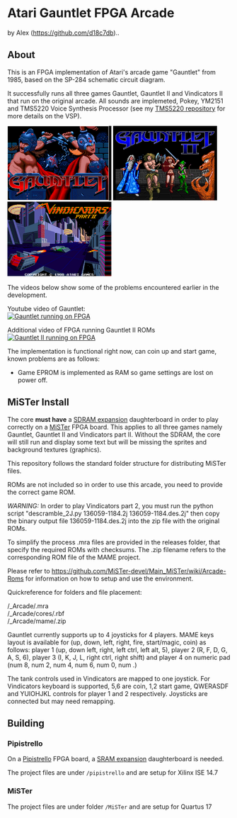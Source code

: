 # Atari Gauntlet FPGA Arcade
by Alex (https://github.com/d18c7db)..

## About  
This is an FPGA implementation of Atari's arcade game "Gauntlet" from 1985, based on the SP-284 schematic circuit diagram.  

It successfully runs all three games Gauntlet, Gauntlet II and Vindicators II that run on the original arcade. All sounds are implemeted, Pokey, YM2151 and TMS5220 Voice Synthesis Processor (see my [TMS5220 repository](https://github.com/d18c7db/TMS5220_FPGA) for more details on the VSP).  

[![Gauntlet Tile](MiSTer/doc/images/MAME_G1.png)](MiSTer/doc/images/MAME_G1.png)
[![Gauntlet 2 Title](MiSTer/doc/images/MAME_G2.png)](MiSTer/doc/images/MAME_G2.png)
[![Vindicators II Tile](MiSTer/doc/images/MAME_V2.png)](MiSTer/doc/images/MAME_V2.png)  

The videos below show some of the problems encountered earlier in the development.  

Youtube video of Gauntlet:  
[![Gauntlet running on FPGA](https://img.youtube.com/vi/7A2k7wLUSUU/0.jpg)](https://www.youtube.com/watch?v=7A2k7wLUSUU)

Additional video of FPGA running Gauntlet II ROMs  
[![Gauntlet II running on FPGA](https://img.youtube.com/vi/HNHAjOb2i3s/0.jpg)](https://www.youtube.com/watch?v=HNHAjOb2i3s)

The implementation is functional right now, can coin up and start game, known problems are as follows:

* Game EPROM is implemented as RAM so game settings are lost on power off.

## MiSTer Install
The core <b>must have</b> a [SDRAM expansion](https://github.com/MiSTer-devel/Main_MiSTer/wiki/SDRAM-Board) daughterboard in order to play correctly on a [MiSTer](https://github.com/MiSTer-devel/Main_MiSTer/wiki) FPGA board. This applies to all three games namely Gauntlet, Gauntlet II and Vindicators part II. Without the SDRAM, the core will still run and display some text but will be missing the sprites and background textures (graphics).  

This repository follows the standard folder structure for distributing MiSTer files.  

ROMs are not included so in order to use this arcade, you need to provide the correct game ROM.  

*WARNING:* In order to play Vindicators part 2, you must run the python script "descramble_2J.py 136059-1184.2j 136059-1184.des.2j" then copy the binary output file 136059-1184.des.2j into the zip file with the original ROMs.  

To simplify the process .mra files are provided in the releases folder, that specify the required ROMs with checksums. The .zip filename refers to the corresponding ROM file of the MAME project.

Please refer to https://github.com/MiSTer-devel/Main_MiSTer/wiki/Arcade-Roms for information on how to setup and use the environment.

Quickreference for folders and file placement:

/_Arcade/<game name>.mra  
/_Arcade/cores/<game name>.rbf  
/_Arcade/mame/<mame rom>.zip  

Gauntlet currently supports up to 4 joysticks for 4 players. MAME keys layout is available for (up, down, left, right, fire, start/magic, coin) as follows: player 1 (up, down left, right, left ctrl, left alt, 5), player 2 (R, F, D, G, A, S, 6), player 3 (I, K, J, L, right ctrl, right shift) and player 4 on numeric pad (num 8, num 2, num 4, num 6, num 0, num .)  

The tank controls used in Vindicators are mapped to one joystick. For Vindicators keyboard is supported, 5,6 are coin, 1,2 start game, QWERASDF and YUIOHJKL controls for player 1 and 2 respectively. Joysticks are connected but may need remapping.  

## Building

### Pipistrello
On a [Pipistrello](http://pipistrello.saanlima.com/index.php?title=Welcome_to_Pipistrello) FPGA board, a [SRAM expansion](https://oshpark.com/profiles/d18c7db) daughterboard is needed.  

The project files are under `/pipistrello` and are setup for Xilinx ISE 14.7  

### MiSTer

The project files are under folder `/MiSTer` and are setup for Quartus 17  
